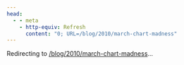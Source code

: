 ```yaml
---
head:
  - - meta
    - http-equiv: Refresh
      content: "0; URL=/blog/2010/march-chart-madness"
---
```


Redirecting to <a href="/blog/2010/march-chart-madness">/blog/2010/march-chart-madness</a>…